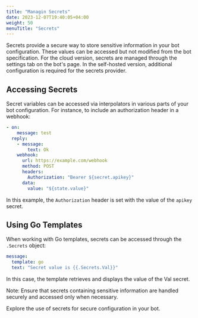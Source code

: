 ```yaml
---
title: "Managin Secrets"
date: 2023-12-07T19:40:05+04:00
weight: 50
menuTitle: "Secrets"
---
```


Secrets provide a secure way to store sensitive information in your bot configuration.
These values can be accessed but not modified from the bot specification.
For the cloud version, secrets are managed through the settings tab on the bot's page.
In the self-hosted version, additional configuration is required for the secrets provider.

## Accessing Secrets

Secret variables can be accessed via interpolators in various parts of your bot configuration.
For instance, to include an authorization header in a webhook:

```yml
- on:
    message: test
  reply:
    - message:
        text: Ok
    webhook:
      url: https://example.com/webhook
      method: POST
      headers:
        Authorization: "Bearer ${secret.apikey}"
      data:
        value: "${state.value}"
```

In this example, the `Authorization` header is set with the value of the `apikey` secret.

## Using Go Templates

When working with Go templates, secrets can be accessed through the `.Secrets` object:

```yml
message:
  template: go
  text: "Secret value is {{.Secrets.Val}}"
```

In this case, the template retrieves and displays the value of the Val secret.

Note: Ensure that secrets containing sensitive information are handled securely and accessed only when necessary.

Explore the use of secrets for secure configuration in your bot.
